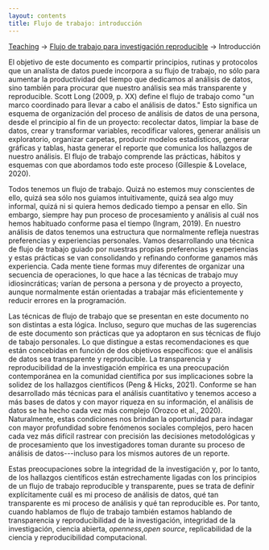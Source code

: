 ```yaml
---
layout: contents
title: Flujo de trabajo: introducción
---
```


<a name="Contenido"></a>

[Teaching](../../teaching) &rarr; [Flujo de trabajo para investigación reproducible](../../flujo-de-trabajo/flujo-de-trabajo) &rarr; Introducción


El objetivo de este documento es compartir principios, rutinas y protocolos que un analísta de datos puede incorpora a su flujo de trabajo, no sólo para aumentar la productividad del tiempo que dedicamos al análisis de datos, sino también para procurar que nuestro análisis sea más transparente y reproducible. Scott Long (2009, p. XX) define el flujo de trabajo como "un marco coordinado para llevar a cabo el análisis de datos." Esto significa un esquema de organización del proceso de análisis de datos de una persona, desde el principio al fin de un proyecto: recolectar datos, limpiar la base de datos, crear y transformar variables, recodificar valores, generar análisis un exploratorio, organizar carpetas, producir modelos estadísticos, generar gráficas y tablas, hasta generar el reporte que comunica los hallazgos de nuestro análisis. El flujo de trabajo comprende las prácticas, hábitos y esquemas con que abordamos todo este proceso (Gillespie & Lovelace, 2020).

Todos tenemos un flujo de trabajo. Quizá no estemos muy conscientes de ello, quizá sea sólo nos guiamos intuitivamente, quizá sea algo muy informal, quizá ni si quiera hemos dedicado tiempo a pensar en ello. Sin embargo, siempre hay pun proceso de procesamiento y análisis al cuál nos hemos habituado conforme pasa el tiempo (Ingram, 2019). En nuestro análisis de datos tenemos una estructura que normalmente refleja nuestras preferencias y experiencias personales. Vamos desarrollando una técnica de flujo de trabajo guiado por nuestras propias preferencias y experiencias y estas prácticas se van consolidando y refinando conforme ganamos más experiencia. Cada mente tiene formas muy diferentes de organizar una secuencia de operaciones, lo que hace a las técnicas de trabajo muy idiosincráticas; varían de persona a persona y de proyecto a proyecto, aunque normalmente están orientadas a trabajar más eficientemente y reducir errores en la programación.

Las técnicas de flujo de trabajo que se presentan en este documento no son distintas a esta lógica. Incluso, seguro que muchas de las sugerencias de este documento son prácticas que ya adoptaron en sus técnicas de flujo de tabajo personales. Lo que distingue a estas recomendaciones es que están concebidas en función de dos objetivos específicos: que el análisis de datos sea transparente y reproducible. La transparencia y reproducibilidad de la investigación empírica es una preocupación contemporánea en la comunidad científica por sus implicaciones sobre la solidez de los hallazgos científicos (Peng & Hicks, 2021). Conforme se han desarrollado más técnicas para el análisis cuantitativo y tenemos acceso a más bases de datos y con mayor riqueza en su información, el análisis de datos se ha hecho cada vez más complejo (Orozco et al., 2020). Naturalmente, estas condiciones nos brindan la oportunidad para indagar con mayor profundidad sobre fenómenos sociales complejos, pero hacen cada vez más difícil rastrear con precisión las decisiones metodológicas y de procesamiento que los investigadores toman durante su proceso de análisis de datos---incluso para los mismos autores de un reporte.

Estas preocupaciones sobre la integridad de la investigación y, por lo tanto, de los hallazgos científicos están estrechamente ligadas con los principios de un flujo de trabajo reproducible y transparente, pues se trata de definir explícitamente cuál es mi proceso de análisis de datos, qué tan transparente es mi proceso de análisis y qué tan reproducible es. Por tanto, cuando hablamos de flujo de trabajo también estamos hablando de transparencia y reproducibilidad de la investigación, integridad de la investigación, ciencia abierta, *openness*,*open source*, replicabilidad de la ciencia y reproducibilidad computacional.
